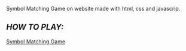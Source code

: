Symbol Matching Game on website made with html, css and javascrip.
## **_HOW TO PLAY:_**
[Symbol Matching Game](https://nonza12.github.io/Symbol-Matching/)
